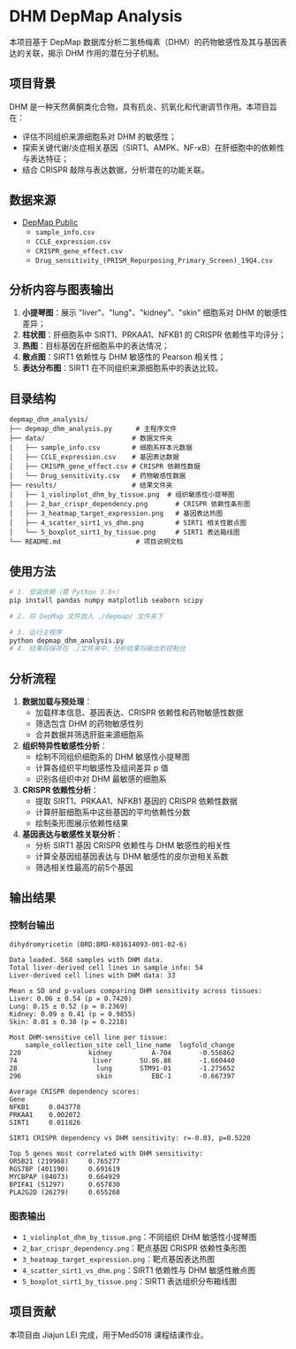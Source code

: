 # DHM DepMap Analysis

本项目基于 DepMap 数据库分析二氢杨梅素（DHM）的药物敏感性及其与基因表达的关联，揭示 DHM 作用的潜在分子机制。

## 项目背景

DHM 是一种天然黄酮类化合物，具有抗炎、抗氧化和代谢调节作用。本项目旨在：

- 评估不同组织来源细胞系对 DHM 的敏感性；
- 探索关键代谢/炎症相关基因（SIRT1、AMPK、NF-κB）在肝细胞中的依赖性与表达特征；
- 结合 CRISPR 敲除与表达数据，分析潜在的功能关联。

## 数据来源

- [DepMap Public ](https://depmap.org/portal/)
  - `sample_info.csv`
  - `CCLE_expression.csv`
  - `CRISPR_gene_effect.csv`
  - `Drug_sensitivity_(PRISM_Repurposing_Primary_Screen)_19Q4.csv`

## 分析内容与图表输出

1. **小提琴图**：展示 "liver"、"lung"、"kidney"、"skin" 细胞系对 DHM 的敏感性差异；
2. **柱状图**：肝细胞系中 SIRT1、PRKAA1、NFKB1 的 CRISPR 依赖性平均评分；
3. **热图**：目标基因在肝细胞系中的表达情况；
4. **散点图**：SIRT1 依赖性与 DHM 敏感性的 Pearson 相关性；
5. **表达分布图**：SIRT1 在不同组织来源细胞系中的表达比较。

## 目录结构

```plaintext
depmap_dhm_analysis/
├── depmap_dhm_analysis.py      # 主程序文件
├── data/                      # 数据文件夹
│   ├── sample_info.csv        # 细胞系样本元数据
│   ├── CCLE_expression.csv    # 基因表达数据
│   ├── CRISPR_gene_effect.csv # CRISPR 依赖性数据
│   └── Drug_sensitivity.csv   # 药物敏感性数据
├── results/                   # 结果文件夹
│   ├── 1_violinplot_dhm_by_tissue.png  # 组织敏感性小提琴图
│   ├── 2_bar_crispr_dependency.png       # CRISPR 依赖性条形图
│   ├── 3_heatmap_target_expression.png   # 基因表达热图
│   ├── 4_scatter_sirt1_vs_dhm.png        # SIRT1 相关性散点图
│   └── 5_boxplot_sirt1_by_tissue.png     # SIRT1 表达箱线图
└── README.md                   # 项目说明文档
```

## 使用方法

```bash
# 1. 安装依赖（需 Python 3.8+）
pip install pandas numpy matplotlib seaborn scipy

# 2. 将 DepMap 文件放入 ./depmap/ 文件夹下

# 3. 运行主程序
python depmap_dhm_analysis.py
# 4. 结果将保存在 ./文件夹中，分析结果将输出到控制台
```

## 分析流程

1. **数据加载与预处理**：
   - 加载样本信息、基因表达、CRISPR 依赖性和药物敏感性数据
   - 筛选包含 DHM 的药物敏感性列
   - 合并数据并筛选肝脏来源细胞系
2. **组织特异性敏感性分析**：
   - 绘制不同组织细胞系的 DHM 敏感性小提琴图
   - 计算各组织平均敏感性及组间差异 p 值
   - 识别各组织中对 DHM 最敏感的细胞系
3. **CRISPR 依赖性分析**：
   - 提取 SIRT1、PRKAA1、NFKB1 基因的 CRISPR 依赖性数据
   - 计算肝脏细胞系中这些基因的平均依赖性分数
   - 绘制条形图展示依赖性结果
4. **基因表达与敏感性关联分析**：
   - 分析 SIRT1 基因 CRISPR 依赖性与 DHM 敏感性的相关性
   - 计算全基因组基因表达与 DHM 敏感性的皮尔逊相关系数
   - 筛选相关性最高的前5个基因

## 输出结果

### 控制台输出

```plaintext
dihydromyricetin (BRD:BRD-K01614093-001-02-6)

Data loaded. 568 samples with DHM data.
Total liver-derived cell lines in sample_info: 54
Liver-derived cell lines with DHM data: 33

Mean ± SD and p-values comparing DHM sensitivity across tissues:
Liver: 0.06 ± 0.54 (p = 0.7420)
Lung: 0.15 ± 0.52 (p = 0.2369)
Kidney: 0.09 ± 0.41 (p = 0.9855)
Skin: 0.01 ± 0.38 (p = 0.2218)

Most DHM-sensitive cell line per tissue:
    sample_collection_site cell_line_name  logfold_change
220                 kidney          A-704       -0.556862
74                   liver       SU.86.86       -1.660440
28                    lung       STM91-01       -1.275652
296                   skin          EBC-1       -0.667397

Average CRISPR dependency scores:
Gene
NFKB1     0.043778
PRKAA1    0.002072
SIRT1     0.011826

SIRT1 CRISPR dependency vs DHM sensitivity: r=-0.03, p=0.5220

Top 5 genes most correlated with DHM sensitivity:
OR5B21 (219968)     0.765277
RGS7BP (401190)     0.691619
MYCBPAP (84073)     0.664929
BPIFA1 (51297)      0.657830
PLA2G2D (26279)     0.655268
```

### 图表输出

- `1_violinplot_dhm_by_tissue.png`：不同组织 DHM 敏感性小提琴图
- `2_bar_crispr_dependency.png`：靶点基因 CRISPR 依赖性条形图
- `3_heatmap_target_expression.png`：靶点基因表达热图
- `4_scatter_sirt1_vs_dhm.png`：SIRT1 依赖性与 DHM 敏感性散点图
- `5_boxplot_sirt1_by_tissue.png`：SIRT1 表达组织分布箱线图

## 项目贡献

本项目由 Jiajun LEI 完成，用于Med5018 课程结课作业。





